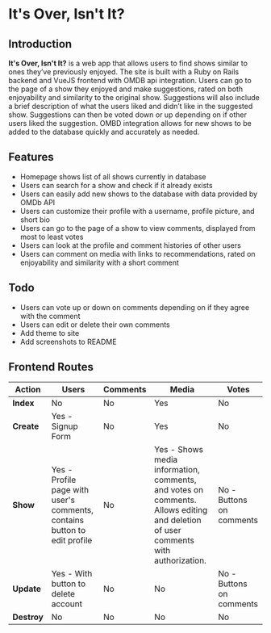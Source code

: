 # It's Over, Isn't It?

## Introduction

**It's Over, Isn't It?** is a web app that allows users to find shows similar to ones they’ve previously enjoyed. The site is built with a Ruby on Rails backend and VueJS frontend with OMDB api integration. Users can go to the page of a show they enjoyed and make suggestions, rated on both enjoyability and similarity to the original show. Suggestions will also include a brief description of what the users liked and didn’t like in the suggested show. Suggestions can then be voted down or up depending on if other users liked the suggestion. OMBD integration allows for new shows to be added to the database quickly and accurately as needed. 

## Features

- Homepage shows list of all shows currently in database
- Users can search for a show and check if it already exists
- Users can easily add new shows to the database with data provided by OMDb API
- Users can customize their profile with a username, profile picture, and short bio
- Users can go to the page of a show to view comments, displayed from most to least votes
- Users can look at the profile and comment histories of other users
- Users can comment on media with links to recommendations, rated on enjoyability and similarity with a short comment

## Todo

- Users can vote up or down on comments depending on if they agree with the comment
- Users can edit or delete their own comments
- Add theme to site
- Add screenshots to README

## Frontend Routes

| Action      | Users                                                        | Comments | Media                                                        | Votes                    |
| ----------- | ------------------------------------------------------------ | -------- | ------------------------------------------------------------ | ------------------------ |
| **Index**   | No                                                           | No       | Yes                                                          | No                       |
| **Create**  | Yes - Signup Form                                            | No       | Yes                                                          | No                       |
| **Show**    | Yes - Profile page with user's comments, contains button to edit profile | No       | Yes - Shows media information, comments, and votes on comments. Allows editing and deletion of user comments with authorization. | No - Buttons on comments |
| **Update**  | Yes - With button to delete account                          | No       | No                                                           | No - Buttons on comments |
| **Destroy** | No                                                           | No       | No                                                           | No                       |

